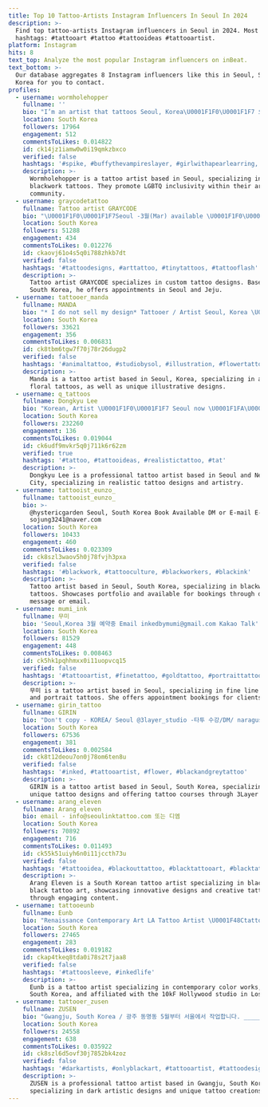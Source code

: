 ```yaml
---
title: Top 10 Tattoo-Artists Instagram Influencers In Seoul In 2024
description: >-
  Find top tattoo-artists Instagram influencers in Seoul in 2024. Most popular
  hashtags: #tattooart #tattoo #tattooideas #tattooartist.
platform: Instagram
hits: 8
text_top: Analyze the most popular Instagram influencers on inBeat.
text_bottom: >-
  Our database aggregates 8 Instagram influencers like this in Seoul, South
  Korea for you to contact.
profiles:
  - username: wormholehopper
    fullname: ''
    bio: "I’m an artist that tattoos Seoul, Korea\U0001F1F0\U0001F1F7 오픈카카오로 문의주세요 Blackwork\U0001F449@brain_flavor Email me for any inquiry No dms plz \U0001F4E7stnrtatt@gmail.com ✨LGBTQ FRIENDLY"
    location: South Korea
    followers: 17964
    engagement: 512
    commentsToLikes: 0.014822
    id: ck14jz1iamw0w0i19qmkzbxco
    verified: false
    hashtags: '#spike, #buffythevampireslayer, #girlwithapearlearring, #zelda'
    description: >-
      Wormholehopper is a tattoo artist based in Seoul, specializing in
      blackwork tattoos. They promote LGBTQ inclusivity within their art
      community.
  - username: graycodetattoo
    fullname: Tattoo artist GRAYCODE
    bio: "\U0001F1F0\U0001F1F7Seoul -3월(Mar) available \U0001F1F0\U0001F1F7Jeju - 3월(Mar) 5~7th, 1 spot left 　 Contact ▪️Graycodetattoo@gmail.com ▪️Kakao channel: graycodetattoo"
    location: South Korea
    followers: 51288
    engagement: 434
    commentsToLikes: 0.012276
    id: ckaovj61o4s5q0i788zhkb7dt
    verified: false
    hashtags: '#tattoodesigns, #arttattoo, #tinytattoos, #tattooflash'
    description: >-
      Tattoo artist GRAYCODE specializes in custom tattoo designs. Based in
      South Korea, he offers appointments in Seoul and Jeju.
  - username: tattooer_manda
    fullname: MANDA
    bio: "* I do not sell my design* Tattooer / Artist Seoul, Korea \U0001F1F0\U0001F1F7 . . Contact (Kakaotalk) *No DM* \U0001F447\U0001F447"
    location: South Korea
    followers: 33621
    engagement: 356
    commentsToLikes: 0.006831
    id: ck8tbm6tgw7f70j78r26dugp2
    verified: false
    hashtags: '#animaltattoo, #studiobysol, #illustration, #flowertattoo'
    description: >-
      Manda is a tattoo artist based in Seoul, Korea, specializing in animal and
      floral tattoos, as well as unique illustrative designs.
  - username: q_tattoos
    fullname: Dongkyu Lee
    bio: "Korean, Artist \U0001F1F0\U0001F1F7 Seoul now \U0001F1FA\U0001F1F8 NYC, LA TBD leedongkyutattoo-gmail 오픈카톡"
    location: South Korea
    followers: 232260
    engagement: 136
    commentsToLikes: 0.019044
    id: ck6udf9mvkr5q0j711k6r62zm
    verified: true
    hashtags: '#tattoo, #tattooideas, #realistictattoo, #tat'
    description: >-
      Dongkyu Lee is a professional tattoo artist based in Seoul and New York
      City, specializing in realistic tattoo designs and artistry.
  - username: tattooist_eunzo_
    fullname: tattooist_eunzo_
    bio: >-
      @hystericgarden Seoul, South Korea Book Available DM or E-mail E-mail :
      sojung3241@naver.com
    location: South Korea
    followers: 10433
    engagement: 460
    commentsToLikes: 0.023309
    id: ck8szl3waov5h0j78fvjh3pxa
    verified: false
    hashtags: '#blackwork, #tattooculture, #blackworkers, #blackink'
    description: >-
      Tattoo artist based in Seoul, South Korea, specializing in blackwork
      tattoos. Showcases portfolio and available for bookings through direct
      message or email.
  - username: mumi_ink
    fullname: 무미
    bio: 'Seoul,Korea 3월 예약중 Email inkedbymumi@gmail.com Kakao Talk'
    location: South Korea
    followers: 81529
    engagement: 448
    commentsToLikes: 0.008463
    id: ck5hk1pqhhmxx0i11uopvcq15
    verified: false
    hashtags: '#tattooartist, #finetattoo, #goldtattoo, #portraittattoo'
    description: >-
      무미 is a tattoo artist based in Seoul, specializing in fine line, gold,
      and portrait tattoos. She offers appointment bookings for clients.
  - username: girin_tattoo
    fullname: GIRIN
    bio: "Don't copy - KOREA/ Seoul @3layer_studio -타투 수강/DM/ naragustlr@gmail.com -오픈카톡 주소 변경 되었습니다 아래 링크로 다시 들어와주세요\U0001F447\U0001F447"
    location: South Korea
    followers: 67536
    engagement: 381
    commentsToLikes: 0.002584
    id: ck8t12deou7on0j78om6ten8u
    verified: false
    hashtags: '#inked, #tattooartist, #flower, #blackandgreytattoo'
    description: >-
      GIRIN is a tattoo artist based in Seoul, South Korea, specializing in
      unique tattoo designs and offering tattoo courses through 3Layer Studio.
  - username: arang_eleven
    fullname: Arang eleven
    bio: email - info@seoulinktattoo.com 또는 디엠
    location: South Korea
    followers: 70892
    engagement: 716
    commentsToLikes: 0.011493
    id: ck55k51uiyh6n0i11jccth73u
    verified: false
    hashtags: '#tattooidea, #blackouttattoo, #blacktattooart, #blacktattoomag'
    description: >-
      Arang Eleven is a South Korean tattoo artist specializing in blackout and
      black tattoo art, showcasing innovative designs and creative tattoo ideas
      through engaging content.
  - username: tattooeunb
    fullname: Eunb
    bio: "Renaissance Contemporary Art LA Tattoo Artist \U0001F48Ctattooeunb@gmail.com @eunb.tt Color works @10kf_hollywood studio"
    location: South Korea
    followers: 27465
    engagement: 283
    commentsToLikes: 0.019182
    id: ckap4tkeq8tda0i78s2t7jaa8
    verified: false
    hashtags: '#tattoosleeve, #inkedlife'
    description: >-
      Eunb is a tattoo artist specializing in contemporary color works, based in
      South Korea, and affiliated with the 10kF Hollywood studio in Los Angeles.
  - username: tattooer_zusen
    fullname: ZUSEN
    bio: "Gwangju, South Korea / 광주 동명동 5월부터 서울에서 작업합니다. ___________ \U0001F4E9KAKAO or DM for booking 작업 문의"
    location: South Korea
    followers: 24558
    engagement: 638
    commentsToLikes: 0.035922
    id: ck8szl6d5ovf30j7852bk4zoz
    verified: false
    hashtags: '#darkartists, #onlyblackart, #tattooartist, #tattoodesign'
    description: >-
      ZUSEN is a professional tattoo artist based in Gwangju, South Korea,
      specializing in dark artistic designs and unique tattoo creations.
---
```


